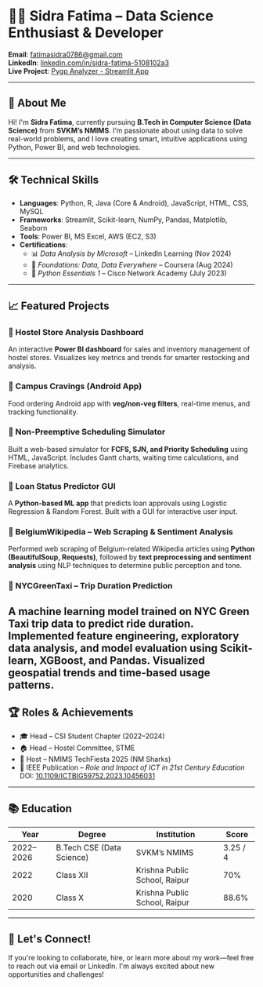 # 👩‍💻 Sidra Fatima – Data Science Enthusiast & Developer

**Email**: fatimasidra0786@gmail.com  
**LinkedIn**: [linkedin.com/in/sidra-fatima-5108102a3](http://linkedin.com/in/sidra-fatima-5108102a3)  
**Live Project**: [Pygp Analyzer - Streamlit App](https://pygpaanalyzer.streamlit.app/)

---

## 🚀 About Me

Hi! I'm **Sidra Fatima**, currently pursuing **B.Tech in Computer Science (Data Science)** from **SVKM’s NMIMS**. I’m passionate about using data to solve real-world problems, and I love creating smart, intuitive applications using Python, Power BI, and web technologies.

---

## 🛠️ Technical Skills

- **Languages**: Python, R, Java (Core & Android), JavaScript, HTML, CSS, MySQL
- **Frameworks**: Streamlit, Scikit-learn, NumPy, Pandas, Matplotlib, Seaborn
- **Tools**: Power BI, MS Excel, AWS (EC2, S3)
- **Certifications**:
  - 📊 *Data Analysis by Microsoft* – LinkedIn Learning (Nov 2024)
  - 🧠 *Foundations: Data, Data Everywhere* – Coursera (Aug 2024)
  - 🐍 *Python Essentials 1* – Cisco Network Academy (July 2023)

---

## 📈 Featured Projects

### 🔹 Hostel Store Analysis Dashboard
An interactive **Power BI dashboard** for sales and inventory management of hostel stores. Visualizes key metrics and trends for smarter restocking and analysis.

### 🔹 Campus Cravings (Android App)
Food ordering Android app with **veg/non-veg filters**, real-time menus, and tracking functionality.

### 🔹 Non-Preemptive Scheduling Simulator
Built a web-based simulator for **FCFS, SJN, and Priority Scheduling** using HTML, JavaScript. Includes Gantt charts, waiting time calculations, and Firebase analytics.

### 🔹 Loan Status Predictor GUI
A **Python-based ML app** that predicts loan approvals using Logistic Regression & Random Forest. Built with a GUI for interactive user input.

### 🔹 BelgiumWikipedia – Web Scraping & Sentiment Analysis
Performed web scraping of Belgium-related Wikipedia articles using **Python (BeautifulSoup, Requests)**, followed by **text preprocessing and sentiment analysis** using NLP techniques to determine public perception and tone.

### 🔹 NYCGreenTaxi – Trip Duration Prediction
A **machine learning model** trained on NYC Green Taxi trip data to predict ride duration. Implemented feature engineering, exploratory data analysis, and model evaluation using **Scikit-learn, XGBoost, and Pandas**. Visualized geospatial trends and time-based usage patterns.
---

## 🏆 Roles & Achievements

- 🎓 Head – CSI Student Chapter (2022–2024)
- 🏠 Head – Hostel Committee, STME
- 🎤 Host – NMIMS TechFiesta 2025 (NM Sharks)
- 🧠 IEEE Publication – *Role and Impact of ICT in 21st Century Education*  
  DOI: [10.1109/ICTBIG59752.2023.10456031](https://doi.org/10.1109/ICTBIG59752.2023.10456031)

---

## 📚 Education

| Year        | Degree                            | Institution                                   | Score       |
|-------------|-----------------------------------|-----------------------------------------------|-------------|
| 2022–2026   | B.Tech CSE (Data Science)         | SVKM’s NMIMS                                  | 3.25 / 4    |
| 2022        | Class XII                         | Krishna Public School, Raipur                 | 70%         |
| 2020        | Class X                           | Krishna Public School, Raipur                 | 88.6%       |

---

## 🤝 Let's Connect!

If you're looking to collaborate, hire, or learn more about my work—feel free to reach out via email or LinkedIn. I'm always excited about new opportunities and challenges!

